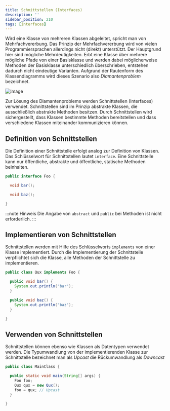 ```yaml
---
title: Schnittstellen (Interfaces)
description: ''
sidebar_position: 210
tags: [interfaces]
---
```


Wird eine Klasse von mehreren Klassen abgeleitet, spricht man von Mehrfachvererbung. Das Prinzip der Mehrfachvererbung wird von vielen Programmiersprachen allerdings nicht (direkt) unterstützt. Der Hauptgrund hier sind mögliche Mehrdeutigkeiten. Erbt eine Klasse
über mehrere mögliche Pfade von einer Basisklasse und werden dabei möglicherweise Methoden der Basisklasse unterschiedlich überschrieben, entstehen dadurch nicht eindeutige Varianten. Aufgrund der Rautenform des Klassendiagramms wird dieses Szenario also 
_Diamantenproblem_ bezeichnet.

![image](https://user-images.githubusercontent.com/47243617/209135114-934d45fb-e363-4955-8104-58c96c8e2937.png)

Zur Lösung des Diamantenproblems werden Schnittstellen (Interfaces) verwendet. Schnittstellen sind im Prinzip abstrakte Klassen, die ausschließlich abstrakte Methoden besitzen. Durch Schnittstellen wird sichergestellt, dass Klassen bestimmte Methoden 
bereitstellen und dass verschiedene Klassen miteinander kommunizieren können.

## Definition von Schnittstellen
Die Definition einer Schnittstelle erfolgt analog zur Definition von Klassen. Das Schlüsselwort für Schnittstellen lautet `interface`. Eine Schnittstelle kann nur öffentliche, abstrakte und öffentliche, statische Methoden beinhalten.

```java title="Foo.java" showLineNumbers
public interface Foo {

  void bar();

  void baz();

}
```

:::note Hinweis
Die Angabe von `abstract` und `public` bei Methoden ist nicht erforderlich.
:::

## Implementieren von Schnittstellen
Schnittstellen werden mit Hilfe des Schlüsselworts `implements` von einer Klasse implementiert. Durch die Implementierung der Schnittstelle verpflichtet sich die Klasse, alle Methoden der Schnittstelle zu implementieren.

```java title="Qux.java" showLineNumbers
public class Qux implements Foo {

  public void bar() {
    System.out.println("bar");
  }

  public void baz() {
    System.out.println("baz");
  }

}
```

## Verwenden von Schnittstellen
Schnittstellen können ebenso wie Klassen als Datentypen verwendet werden. Die Typumwandlung von der implementierenden Klasse zur Schnittstelle bezeichnet man als _Upcast_ die Rückumwandlung als _Downcast_

```java title="MainClass.java" showLineNumbers
public class MainClass {

  public static void main(String[] args) {
    Foo foo;
    Qux qux = new Qux();
    foo = qux; // Upcast
  }

}
```
